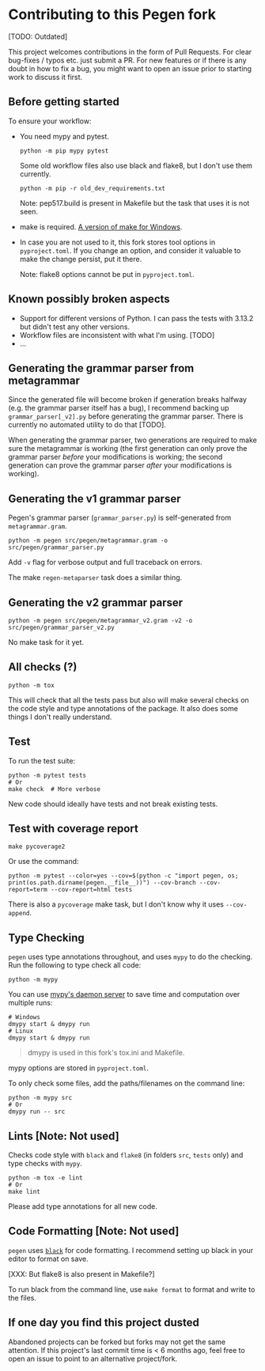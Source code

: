 # Contributing to this Pegen fork

[TODO: Outdated]

This project welcomes contributions in the form of Pull Requests.
For clear bug-fixes / typos etc. just submit a PR.
For new features or if there is any doubt in how to fix a bug, you might want
to open an issue prior to starting work to discuss it first.

## Before getting started

To ensure your workflow:

- You need mypy and pytest.

  ```
  python -m pip mypy pytest
  ```

  Some old workflow files also use black and flake8, but I don't use them currently.

  ```
  python -m pip -r old_dev_requirements.txt
  ```

  Note: pep517.build is present in Makefile but the task that uses it is not seen.
- make is required. [A version of make for Windows](https://github.com/mbuilov/gnumake-windows).
- In case you are not used to it, this fork stores tool options in `pyproject.toml`.
  If you change an option, and consider it valuable to make the change persist,
  put it there.

  Note: flake8 options cannot be put in `pyproject.toml`.

## Known possibly broken aspects
- Support for different versions of Python. I can pass the tests with 3.13.2 but didn't
  test any other versions.
- Workflow files are inconsistent with what I'm using. [TODO]
- ...

## Generating the grammar parser from metagrammar
Since the generated file will become broken if generation breaks halfway
(e.g. the grammar parser itself has a bug),
I recommend backing up `grammar_parser[_v2].py` before generating the grammar parser.
There is currently no automated utility to do that [TODO].

When generating the grammar parser, two generations are required to make sure
the metagrammar is working (the first generation can only prove the grammar parser
*before* your modifications is working; the second generation can prove
the grammar parser *after* your modifications is working).

## Generating the v1 grammar parser

Pegen's grammar parser (`grammar_parser.py`) is self-generated from `metagrammar.gram`.

```
python -m pegen src/pegen/metagrammar.gram -o src/pegen/grammar_parser.py
```

Add `-v` flag for verbose output and full traceback on errors.

The make `regen-metaparser` task does a similar thing.

## Generating the v2 grammar parser

```
python -m pegen src/pegen/metagrammar_v2.gram -v2 -o src/pegen/grammar_parser_v2.py
```

No make task for it yet.

## All checks (?)

```
python -m tox
```

This will check that all the tests pass but also will make several checks on the code style
and type annotations of the package. It also does some things I don't really understand.

## Test

To run the test suite:

```
python -m pytest tests
# Or
make check  # More verbose
```

New code should ideally have tests and not break existing tests.

## Test with coverage report

```
make pycoverage2
```

Or use the command:

```
python -m pytest --color=yes --cov=$(python -c "import pegen, os; print(os.path.dirname(pegen.__file__))") --cov-branch --cov-report=term --cov-report=html tests
```

There is also a `pycoverage` make task, but I don't know why it uses `--cov-append`.

## Type Checking

`pegen` uses type annotations throughout, and uses `mypy` to do the checking.
Run the following to type check all code:

```
python -m mypy
```

You can use [mypy's daemon server](https://mypy.readthedocs.io/en/stable/mypy_daemon.html) to
save time and computation over multiple runs:

```
# Windows
dmypy start & dmypy run
# Linux
dmypy start & dmypy run
```

> dmypy is used in this fork's tox.ini and Makefile.

mypy options are stored in `pyproject.toml`.

To only check some files, add the paths/filenames on the command line:
```
python -m mypy src
# Or
dmypy run -- src
```

## Lints [Note: Not used]

Checks code style with `black` and `flake8` (in folders `src`, `tests` only)
and type checks with `mypy`.

```
python -m tox -e lint
# Or
make lint
```

Please add type annotations for all new code.

## Code Formatting [Note: Not used]

`pegen` uses [`black`](https://github.com/psf/black) for code formatting.
I recommend setting up black in your editor to format on save.

[XXX: But flake8 is also present in Makefile?]

To run black from the command line, use `make format` to format and write to the files.

## If one day you find this project dusted

Abandoned projects can be forked but forks may not get the same attention.
If this project's last commit time is < 6 months ago, feel free to
open an issue to point to an alternative project/fork.